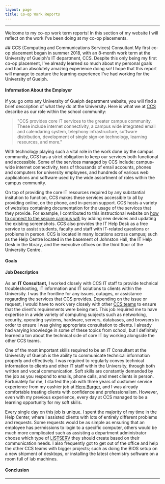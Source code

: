 ```yaml
---
layout: page
title: Co-op Work Reports
---
```

* * *
<p class="message">Welcome to my co-op work term reports! In this section of my website I will reflect on the work I've been doing at my co-op placements.</p>
## CCS (Computing and Communications Services) Consultant 
My first co-op placement began in summer 2018, with an 8-month work term at the University of Guelph's IT department, CCS. Despite this only being my first co-op placement, I've already learned so much about my personal goals and had an absolutely amazing experience doing so! I hope that this report will manage to capture the learning experience I've had working for the University of Guelph.

#### Information About the Employer

If you go onto any University of Guelph department website, you will find a brief description of what they do at the University. Here is what we at [CCS](https://www.uoguelph.ca/ccs/) describe as our role within the school community:

> "CCS provides core IT services to the greater campus community. These include internet connectivity, a campus wide integrated email and calendaring system, telephony infrastructure, software distribution, development of single sign-on technology, learning resources, and more."

With technology playing such a vital role in the work done by the campus community, CCS has a strict obligation to keep our services both functional and accessible. Some of the services managed by CCS include: campus-wide internet connectivity, tens of thousands of email accounts, phones and computers for university employees, and hundreds of various web applications and software used by the wide assortment of roles within the campus community. 

On top of providing the core IT resources required by any substantial insitution to function, CCS makes these services accessible to all by providing online, on the phone, and in-person support. CCS hosts a variety of websites containing documentation for the usage of the services that they provide. For example, I contributed to this instructional website on [how to connect to the secure campus wifi](https://www.uoguelph.ca/ccs/securewireless) by adding new devices and updating the existing screenshots. CCS also provides the IT Help Desk as a free service to assist students, faculty and staff with IT-related questions or problems in person. CCS is located in many locations across campus; such as the Help Centre located in the basement of Johnston Hall, the IT Help Desk in the library, and the executive offices on the third floor of the University Centre.

#### Goals



#### Job Description

As an <b>IT Consultant,</b> I worked closely with CCS IT staff to provide technical troubleshooting, IT information and IT solutions to clients within the University. I was the frontline for any issues, outages, or assistance regaurding the services that CCS provides. Depending on the issue or request, I would have to work very closely with other [CCS teams](https://www.uoguelph.ca/ccs/)  to ensure that the client's requirements were being met. This job required me to have expertise in a wide variety of computing subjects such as networking, security, operating systems, hardware, servers, databases, and browsers in order to ensure I was giving appropriate consultation to clients. I already had varying knowledge in some of these topics from school, but I definitely learned a ton about the technical side of core IT by working alongside the other CCS teams. 

One of the most important skills required to be an IT Consultant at the University of Guelph is the ability to communicate technical information properly and effectively. I was required to regularly convey technical information to clients and other IT staff within the University, through both written and vocal communication. Soft skills are constantly demanded by the job as you respond to emails, phone calls, and meet clients in person. Fortunately for me, I started the job with three years of customer service experience from my cashier job at [Hero Burger](https://heroburgers.com/), and I was already comfortable treating clients with confidence and professionalism. However, even with my previous experience, every day at CCS managed to be a learning opportunity for my soft skills.

Every single day on this job is unique. I spent the majority of my time in the Help Center, where I assisted clients with lots of entirely different problems and requests. Some requests would be as simple as ensuring that an employee has permissions to login to a specific computer, others would be much more complicated such as assisting a department administrator choose which type of [LISTSERV](http://www.lsoft.com/) they should create based on their communication needs. I also frequently got to get out of the office and help the other CCS teams with bigger projects; such as doing the BIOS setup on a new shipment of desktops, or installing the latest chemistry software on a room full of lab machines. 

#### Conclusion





* * *
